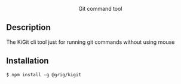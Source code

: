 
  <p align="center">Git command tool</p>
    <p align="center">

## Description

The KiGit cli tool just for running git commands without using mouse

## Installation

```
$ npm install -g @grig/kigit
```
```